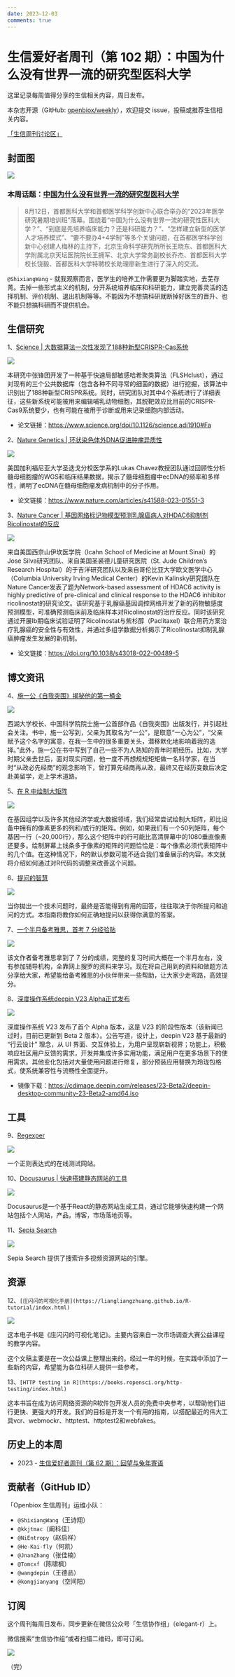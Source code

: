 ```yaml
---
date: 2023-12-03
comments: true
---
```


# 生信爱好者周刊（第 102 期）：中国为什么没有世界一流的研究型医科大学

这里记录每周值得分享的生信相关内容，周日发布。

本杂志开源（GitHub: [openbiox/weekly](https://github.com/openbiox/weekly)），欢迎提交 issue，投稿或推荐生信相关内容。

[「生信周刊讨论区」](https://github.com/openbiox/weekly/discussions)

## 封面图

![](https://files.mdnice.com/user/4331/f110f8d9-c960-4a2b-8c88-da6604f9df66.png)



### 本周话题：[中国为什么没有世界一流的研究型医科大学](https://mp.weixin.qq.com/s/z9ECIPmcqfLUijb40clpWw)

> 8月12日，首都医科大学和首都医学科学创新中心联合举办的“2023年医学研究暑期培训班”落幕。围绕着“中国为什么没有世界一流的研究性医科大学？”、“到底是先培养临床能力？还是科研能力？”、“怎样建立新型的医学人才培养模式”、“要不要办4+4学制”等多个关键问题，在首都医学科学创新中心创建人梅林的主持下，北京生命科学研究所所长王晓东、首都医科大学附属北京天坛医院院长王拥军、北京大学常务副校长乔杰、首都医科大学校长饶毅、首都医科大学特聘校长助理廖新生进行了深入的交流。

`@ShixiangWang` - 就我观察而言，医学生的培养工作需要更为脚踏实地，去芜存菁。去掉一些形式主义的机制，分开系统培养临床和科研能力，建立完善灵活的选择机制、评价机制、退出机制等等。不能因为不想搞科研就断掉好医生的晋升、也不能只想搞科研而不提供机会。

## 生信研究

1、[Science | 大数据算法一次性发现了188种新型CRISPR-Cas系统](https://mp.weixin.qq.com/s/G6rBWPj47KCq-cNVcm65-Q)


![](https://files.mdnice.com/user/4331/b4aa768f-c245-46e7-bfa8-fed79af12f4e.png)

本研究中张锋团开发了一种基于快速局部敏感哈希聚类算法（FLSHclust），通过对现有的三个公共数据库（包含各种不同寻常的细菌的数据）进行挖掘，该算法中识别出了188种新型CRISPR系统。同时，研究团队对其中4个系统进行了详细表征，这些新系统可能被用来编辑哺乳动物细胞，其脱靶效应比目前的CRISPR-Cas9系统要少，也有可能在被用于诊断或用来记录细胞内部活动。

- 论文链接：https://www.science.org/doi/10.1126/science.adi1910#Fa

2、[Nature Genetics | 环状染色体外DNA促进肿瘤异质性](https://mp.weixin.qq.com/s/W4vUWG3QpGoFKf0SzJbmzA)


![](https://files.mdnice.com/user/4331/b7f62958-f3f8-4a31-90b7-e71a86fddf62.png)

美国加利福尼亚大学圣迭戈分校医学系的Lukas Chavez教授团队通过回顾性分析髓母细胞瘤的WGS和临床结果数据，揭示了髓母细胞瘤中ecDNA的频率和多样性，阐明了ecDNA在髓母细胞瘤发病机制中的分子作用。

- 论文链接：https://www.nature.com/articles/s41588-023-01551-3

3、[Nature Cancer | 基因网络标记物模型预测乳腺癌病人对HDAC6抑制剂Ricolinostat的反应](https://mp.weixin.qq.com/s/ClTB7RKvn4qzPQgZH4JE7w)


![](https://files.mdnice.com/user/4331/0eb0991e-fc92-46c7-84d9-880270be2149.png)

来自美国西奈山伊坎医学院（Icahn School of Medicine at Mount Sinai）的Jose Silva研究团队、来自美国圣裘德儿童研究医院（St. Jude Children’s Research Hospital）的于吉洋研究团队以及来自哥伦比亚大学欧文医学中心（Columbia University Irving Medical Center）的Kevin Kalinsky研究团队在Nature Cancer发表了题为Network-based assessment of HDAC6 activity is highly predictive of pre-clinical and clinical response to the HDAC6 inhibitor ricolinostat的研究论文。该研究基于乳腺癌基因调控网络开发了新的药物敏感度预测模型，可准确预测临床前及临床样本对Ricolinostat的治疗反应。同时该研究通过开展Ib期临床试验证明了Ricolinostat与紫杉醇（Paclitaxel）联合用药方案治疗乳腺癌的安全性与有效性，并通过多组学数据分析揭示了Ricolinostat抑制乳腺癌肿瘤发生发展的新机制。

- 论文链接：https://doi.org/10.1038/s43018-022-00489-5

## 博文资讯

4、[施一公《自我突围》揭秘他的第一桶金](https://mp.weixin.qq.com/s/CnSqNZKq_7sfNqlAquy-AQ)


![](https://files.mdnice.com/user/4331/4c78b185-62c0-4e4e-b01b-529bdc8acd61.png)


西湖大学校长、中国科学院院士施一公首部作品《自我突围》出版发行，并引起社会关注。书中，施一公写到，父亲为其取名为“一公”，是取意“一心为公”，“父亲赋予这个名字的寓意，在我一生中的很多重要关头，潜移默化地影响着我的选择。”此外，施一公在书中写到了自己一些不为人熟知的青年时期经历。比如，大学时期父亲去世后，面对现实问题，他一度不再想规规矩矩做一名科学家，在当时“从政必先经商”的观念影响下，曾打算先经商再从政，最终又在经历变数后决定赴美留学，走上学术道路。

5、[在 R 中绘制大矩阵](https://gdevailly.netlify.app/post/plotting-big-matrices-in-r/)


![](https://files.mdnice.com/user/4331/bd759a81-1c4f-4c8d-bcb2-59d15153e2fe.png)


在基因组学以及许多其他经济学或大数据领域，我们经常尝试绘制大矩阵，即比设备中拥有的像素更多的列和/或行的矩阵。例如，如果我们有一个50列矩阵，每个基因一行（~20,000行），那么这个矩阵中的行可能比高清屏幕中的1080垂直像素还要多。绘制屏幕上线条多于像素的矩阵的问题恰恰是：每个像素必须代表矩阵中的几个值。在这种情况下，R的默认参数可能不适合我们准备展示的内容。本文就将介绍如何通过对R代码的调整来改善这个问题。



6、[提问的智慧](https://github.com/ryanhanwu/How-To-Ask-Questions-The-Smart-Way/blob/main/README-zh_CN.md)


![](https://files.mdnice.com/user/4331/325cdd30-4812-4c2a-b274-1d00be0c8c81.png)

当你拋出一个技术问题时，最终是否能得到有用的回答，往往取决于你所提问和追问的方式。本指南将教你如何正确地提问以获得你满意的答案。

7、[一个半月备考雅思，首考 7 分经验贴](https://mp.weixin.qq.com/s/9Y6dvXDXEtWiJfjv9dnavw)


![](https://files.mdnice.com/user/4331/1175b44e-3967-4913-9fea-a6a25b921933.png)


该文作者备考雅思拿到了 7 分的成绩，完整的复习时间大概在一个半月左右，没有参加辅导机构，全靠网上搜罗的资料来学习。现在将自己用到的资料和做题方法分享给大家，希望能给备考雅思的小伙伴带来一些帮助，让大家少走弯路，高效提分。


8、[深度操作系统deepin V23 Alpha正式发布](https://mp.weixin.qq.com/s/UtUhqC4hPeo1JLtrdd6n3A)


![](https://files.mdnice.com/user/4331/d2c7090c-48f6-4eab-93c3-6743c8198940.png)

深度操作系统 V23 发布了首个 Alpha 版本，这是 V23 的阶段性版本（该新闻已过时，目前已更新到 Beta 2 版本）。公告写道，设计上，deepin V23 基于最新的 “行云设计” 理念，从 UI 界面、交互体验上，为用户呈现崭新视界；功能上，积极响应社区用户反馈的需求，开发并集成许多实用功能，满足用户在更多场景下的使用需求。其他变化包括对大量使用问题进行修复，部分预装应用替换为玲珑包格式，使系统兼容性与流畅性全面提升。

- 镜像下载：https://cdimage.deepin.com/releases/23-Beta2/deepin-desktop-community-23-Beta2-amd64.iso

## 工具

9、[Regexper](https://regexper.com/)


![](https://files.mdnice.com/user/4331/b01b7d59-151e-446d-9929-5683d55ab01c.png)

一个正则表达式的在线测试网站。

10、[Docusaurus | 快速搭建静态网站的工具](https://docusaurus.io/zh-CN/)


![](https://files.mdnice.com/user/4331/d6c67bbf-d014-47fd-91a9-7b1cfe55990f.png)


Docusaurus是一个基于React的静态网站生成工具，通过它能够快速构建一个网站包括个人网站，产品，博客，市场落地页等。

11、[Sepia Search](https://sepiasearch.org/)


![](https://files.mdnice.com/user/4331/c6800725-77cc-4f5e-9b02-6f92f9c590ec.png)

Sepia Search 提供了搜索许多视频资源网站的引擎。

## 资源

12、`[庄闪闪的可视化手册](https://liangliangzhuang.github.io/R-tutorial/index.html)`


![](https://files.mdnice.com/user/4331/62ef6d35-a8a5-4b97-8edc-a71ec3ec13a9.png)


这本电子书是《庄闪闪的可视化笔记》。主要内容来自一次市场调查大赛公益课程的教学内容。

这个文稿主要是在一次公益课上整理出来的。经过一年的时候，在实践中添加了一些新的内容，希望能为各位科研人提供一些参考。

13、`[HTTP testing in R](https://books.ropensci.org/http-testing/index.html)`

这本书旨在成为访问网络资源的R软件包开发人员的免费中央参考，以帮助他们进行更快、更强大的开发。我们的目标是开发一个有用的指南，以搭配最近的伟大工具vcr、webmockr、httptest、httptest2和webfakes。

## 历史上的本周

- 2023 - [生信爱好者周刊（第 62 期）：回望与兔年寄语](https://mp.weixin.qq.com/s/w7ZSWolTFKRAXr5qH0Bx8w)

## 贡献者（GitHub ID）

「Openbiox 生信周刊」运维小队：

- `@ShixiangWang`（王诗翔）
- `@kkjtmac`（阚科佳）
- `@NiEntropy`（赵启祥）
- `@He-Kai-fly`（何凯）
- `@JnanZhang`（张佳楠）
- `@Tomcxf`（陈啸枫）
- `@wangdepin`（王德品）
- `@kongjianyang`（空间阳）

## 订阅

这个周刊每周日发布，同步更新在微信公众号「生信协作组」（elegant-r）上。

微信搜索“生信协作组”或者扫描二维码，即可订阅。

![](https://cdn.nlark.com/yuque/0/2022/png/471931/1648306398708-897e7ad4-6008-40f8-9200-ddee834b09a7.png)

（完）


